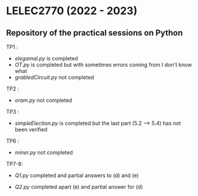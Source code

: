 # LELEC2770 (2022 - 2023)
## Repository of the practical sessions on Python
TP1 :  

* _elegamal.py_ is completed
* _OT.py_ is completed but with sometimes errors coming from I don't know what
* _grabledCircuit.py_ not completed

TP2 : 

* _oram.py_ not completed

TP3 : 

* _simpleElection.py_ is completed but the last part (5.2 --> 5.4) has not been verified

TP6 : 

* _miner.py_ not completed 

TP7-8:

* _Q1.py_ completed and partial answers to (d) and (e)

* _Q2.py_ completed apart (e) and partial answer for (d)